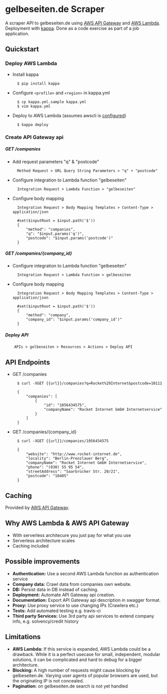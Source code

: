 
# gelbeseiten.de Scraper

A scraper API to gelbeseiten.de using [AWS API Gateway](https://docs.aws.amazon.com/apigateway/latest/developerguide/welcome.html) and [AWS Lambda](https://docs.aws.amazon.com/lambda/latest/dg/welcome.html). Deployment with [kappa](https://github.com/garnaat/kappa). Done as a code exercise as part of a job application.


## Quickstart


### Deploy AWS Lambda

* Install kappa

        $ pip install kappa

* Configure `<profile>` and `<region>` in kappa.yml

        $ cp kappa.yml.sample kappa.yml
        $ vim kappa.yml

* Deploy to AWS Lambda (assumes awscli is [configured](https://docs.aws.amazon.com/cli/latest/userguide/cli-chap-getting-started.html))

        $ kappa deploy


### Create API Gateway api


##### GET /companies


* Add request parameters "q" & "postcode"

        Method Request > URL Query String Parameters > "q" + "postcode"


* Configure integration to Lambda function "gelbeseiten"

        Integration Request > Lambda Function > "gelbeseiten"


* Configure body mapping

        Integration Request > Body Mapping Templates > Content-Type > application/json

        #set($inputRoot = $input.path('$'))
        {
            "method": "companies",
            "q": "$input.params('q')",
            "postcode": "$input.params('postcode')"
        }


##### GET /companies/{company_id}


* Configure integration to Lambda function "gelbeseiten"

        Integration Request > Lambda Function > gelbeseiten


* Configure body mapping

        Integration Request > Body Mapping Templates > Content-Type > application/json

        #set($inputRoot = $input.path('$'))
        {
            "method": "company",
            "company_id": "$input.params('company_id')"
        }


##### Deploy API

        APIs > gelbeseiten > Resources > Actions > Deploy API


## API Endpoints


* GET /companies

        $ curl -XGET {{url}}/companies?q=Rocket%20Internet&postcode=10111    
        
        {
            "companies": [
                {
                    "id": "1056434575",
                    "companyName": "Rocket Internet GmbH Internetservice"
                }
            ]
        }

* GET /companies/{company_id}

        $ curl -XGET {{url}}/companies/1056434575

        {
            "website": "http://www.rocket-internet.de",
            "locality": "Berlin-Prenzlauer Berg",
            "companyName": "Rocket Internet GmbH Internetservice",
            "phone": "(030) 55 95 54",
            "streetAddress": "Saarbrücker Str. 20/21",
            "postcode": "10405"
        }


## Caching

Provided by [AWS API Gateway](https://docs.aws.amazon.com/apigateway/latest/developerguide/api-gateway-caching.html).


## Why AWS Lambda & AWS API Gateway

* With serverless architecure you just pay for what you use
* Serverless architecture scales
* Caching included


## Possible improvements

* **Authentication:** Use a second AWS Lambda function as authentication service
* **Company data:** Crawl data from companies own website.
* **DB:** Persist data in DB instead of caching.
* **Deployment:** Automate API Gateway api creation.
* **Documentation:** Export API Gateway api description in swagger format.
* **Proxy:** Use proxy service to use changing IPs (Crawlera etc.)
* **Tests:** Add automated testing e.g. travis-ci
* **Third party Services:** Use 3rd party api services to extend company info, e.g. solvency/credit history


## Limitations

* **AWS Lambda:** If this service is expanded, AWS Lambda could be a drawback. While it is a perfect usecase for small, independent, modular solutions, it can be complicated and hard to debug for a bigger architecture.
* **Blocking:** A high number of requests might cause blocking by gelbeseiten.de. Varying user agents of popular browsers are used, but the originating IP is not concealed.
* **Pagination:** on gelbeseiten.de search is not yet handled

